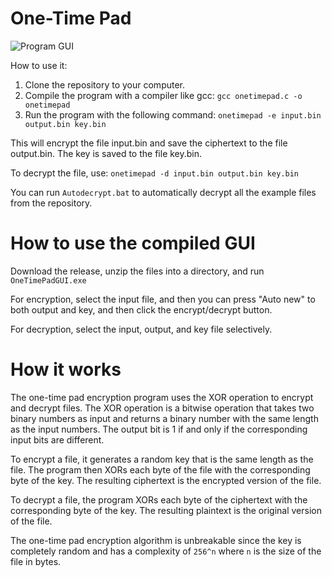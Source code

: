 # One-Time Pad

![Program GUI](https://github.com/TheNumber5/onetimepad-c/assets/30901594/42224027-7485-4e68-a5b6-027708f979e5)

How to use it:

1. Clone the repository to your computer.
2. Compile the program with a compiler like gcc:
`gcc onetimepad.c -o onetimepad`
3. Run the program with the following command: `onetimepad -e input.bin output.bin key.bin`

This will encrypt the file input.bin and save the ciphertext to the file output.bin. The key is saved to the file key.bin.

To decrypt the file, use: `onetimepad -d input.bin output.bin key.bin`

You can run `Autodecrypt.bat` to automatically decrypt all the example files from the repository.

# How to use the compiled GUI
Download the release, unzip the files into a directory, and run `OneTimePadGUI.exe`

For encryption, select the input file, and then you can press "Auto new" to both output and key, and then click the encrypt/decrypt button.

For decryption, select the input, output, and key file selectively.

# How it works

The one-time pad encryption program uses the XOR operation to encrypt and decrypt files. The XOR operation is a bitwise operation that takes two binary numbers as input and returns a binary number with the same length as the input numbers. The output bit is 1 if and only if the corresponding input bits are different.

To encrypt a file, it generates a random key that is the same length as the file. The program then XORs each byte of the file with the corresponding byte of the key. The resulting ciphertext is the encrypted version of the file.

To decrypt a file, the program XORs each byte of the ciphertext with the corresponding byte of the key. The resulting plaintext is the original version of the file.

The one-time pad encryption algorithm is unbreakable since the key is completely random and has a complexity of `256^n` where `n` is the size of the file in bytes.
